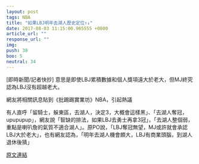 ```yaml
---
layout: post
tags: NBA
title: "如果LBJ明年去湖人歷史定位↑↓"
date: 2017-08-03 11:15:00.965555 +0800
article_url: ""
response_url: ""
img: 
push: 38
boo: 5
neutral: 34
---
```


[即時新聞/記者快抄] 意思是即使LBJ累積數據和個人獎項遠大於老大，但MJ終究認為LBJ沒有超越老大。

網友將相關訊息貼到《批踢踢實業坊》NBA，引起熱議

有人直呼「留騎士，躲東區，去湖人，決定3，大概會這樣黑」、「去湖人奪冠，upupupup」，網友說「智缺的排法，如果LBJ去勇士再拿3冠」，「去湖人整個弱，重點是喇叭詹的氣質不適合湖人」。原PO說，「LBJ奪冠無望，MJ或許就會承認LBJ大於老大」，也有網友認為，「明年去湖人機會頗大，LBJ有商業頭腦，到湖人退休後猜」

<a href = "https://www.ptt.cc/bbs/NBA/M.1501674943.A.162.html">原文連結</a>


